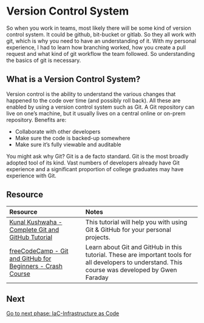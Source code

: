 # Version Control System

 So when you work in teams, most likely there will be some kind of version control system. It could be github, bit-bucket or gitlab. So they all work with git, which is why you need to have an understanding of it. With my personal experience, I had to learn how branching worked, how you create a pull request and what kind of git workflow the team followed. So understanding the basics of git is necessary.

## What is a Version Control System?

Version control is the ability to understand the various changes that happened to the code over time (and possibly roll back). All these are enabled by using a version control system such as Git. A Git repository can live on one’s machine, but it usually lives on a central online or on-prem repository.
Benefits are:

- Collaborate with other developers
- Make sure the code is backed-up somewhere
- Make sure it’s fully viewable and auditable

You might ask why Git? Git is a de facto standard.
Git is the most broadly adopted tool of its kind. Vast numbers of developers already have Git experience and a significant proportion of college graduates may have experience with Git.

## Resource

| Resource                                                            | Notes                                                                                       |
| :------------------------------------------------------------------ | :----------------------------------------------------------------------------------------- |
| [Kunal Kushwaha - Complete Git and GitHub Tutorial](https://youtu.be/apGV9Kg7ics)|  This tutorial will help you with using Git & GitHub for your personal projects.
| [freeCodeCamp - Git and GitHub for Beginners - Crash Course](https://youtu.be/RGOj5yH7evk)| Learn about Git and GitHub in this tutorial. These are important tools for all developers to understand. This course was developed by Gwen Faraday

## Next

[Go to next phase: IaC-Infrastructure as Code](../iac/README.md)
